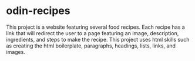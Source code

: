 # odin-recipes
This project is a website featuring several food recipes. Each recipe has a link that will redirect the user to a page featuring an image, description, ingredients, and steps to make the recipe. This project uses html skills such as creating the html boilerplate, paragraphs, headings, lists, links, and images. 